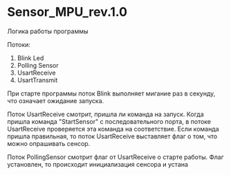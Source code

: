 # Sensor_MPU_rev.1.0

Логика работы программы

Потоки:
1. Blink Led
2. Polling Sensor
3. UsartReceive
4. UsartTransmit

При старте программы поток Blink выполняет мигание раз в секунду, что означает ожидание запуска.

Поток UsartReceive смотрит, пришла ли команда на запуск. Когда пришла команда "StartSensor" с 
последовательного порта, в потоке UsartReceive проверяется эта команда на соответствие. Если
команда пришла правильная, то поток UsartReceive выставляет флаг о том, что можно опрашивать
сенсор.

Поток PollingSensor смотрит флаг от UsartReceive о старте работы. Флаг установлен, то происходит
инициализация сенсора и устана

